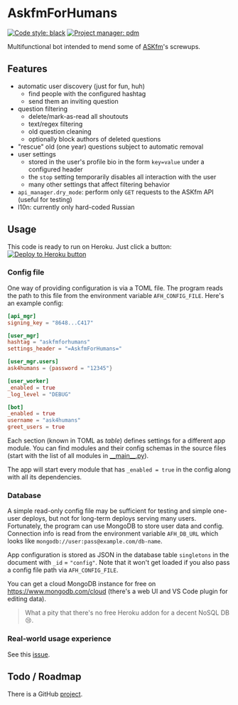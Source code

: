 # AskfmForHumans

[![Code style: black](https://img.shields.io/badge/code%20style-black-000000.svg)](https://github.com/psf/black)
[![Project manager: pdm](https://img.shields.io/badge/project%20manager-pdm-blue.svg)](https://github.com/frostming/pdm)

Multifunctional bot intended to mend some of [ASKfm](https://ask.fm)'s screwups.

## Features

- automatic user discovery (just for fun, huh)
  - find people with the configured hashtag
  - send them an inviting question
- question filtering
  - delete/mark-as-read all shoutouts
  - text/regex filtering
  - old question cleaning
  - optionally block authors of deleted questions
- "rescue" old (one year) questions subject to automatic removal
- user settings
  - stored in the user's profile bio in the form `key=value` under a configured header
  - the `stop` setting temporarily disables all interaction with the user
  - many other settings that affect filtering behavior
- `api_manager.dry_mode`: perform only `GET` requests to the ASKfm API (useful for testing)
- l10n: currently only hard-coded Russian

## Usage

This code is ready to run on Heroku. Just click a button:  
[![Deploy to Heroku button](https://www.herokucdn.com/deploy/button.svg)](https://heroku.com/deploy?template=https://github.com/AskfmForHumans/afh-bot/tree/production)

### Config file

One way of providing configuration is via a TOML file.
The program reads the path to this file from the environment variable `AFH_CONFIG_FILE`.
Here's an example config:

```toml
[api_mgr]
signing_key = "8648...C417"

[user_mgr]
hashtag = "askfmforhumans"
settings_header = "=AskfmForHumans="

[user_mgr.users]
ask4humans = {password = "12345"}

[user_worker]
_enabled = true
_log_level = "DEBUG"

[bot]
_enabled = true
username = "ask4humans"
greet_users = true
```

Each section (known in TOML as *table*) defines settings for a different app module. You can find modules and their config schemas in the source files (start with the list of all modules in [\_\_main__.py](askfmforhumans/__main__.py)).

The app will start every module that has `_enabled = true` in the config along with all its dependencies.

### Database

A simple read-only config file may be sufficient for testing and simple one-user deploys, but not for long-term deploys serving many users.
Fortunately, the program can use MongoDB to store user data and config.
Connection info is read from the environment variable `AFH_DB_URL` which looks like `mongodb://user:pass@example.com/db-name`.

App configuration is stored as JSON in the database table `singletons` in the document with `_id` = `"config"`. Note that it won't get loaded if you also pass a config file path via `AFH_CONFIG_FILE`.

You can get a cloud MongoDB instance for free on https://www.mongodb.com/cloud (there's a web UI and VS Code plugin for editing data).
> What a pity that there's no free Heroku addon for a decent NoSQL DB :cry:.

### Real-world usage experience

See this [issue](https://github.com/AskfmForHumans/afh-bot/issues/3).

## Todo / Roadmap

There is a GitHub [project](https://github.com/orgs/AskfmForHumans/projects/1).
